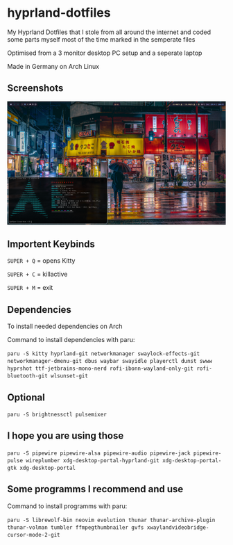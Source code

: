 # hyprland-dotfiles
My Hyprland Dotfiles that I stole from all around the internet and coded some parts myself most of the time marked in the semperate files

Optimised from a 3 monitor desktop PC setup and a seperate laptop

Made in Germany on Arch Linux

## Screenshots
![Preview](preview.png)

## Importent Keybinds
```SUPER + Q``` = opens Kitty

```SUPER + C``` = killactive

```SUPER + M``` = exit


## Dependencies
To install needed dependencies on Arch

Command to install dependencies with paru:

```paru -S kitty hyprland-git networkmanager swaylock-effects-git networkmanager-dmenu-git dbus waybar swayidle playerctl dunst swww hyprshot ttf-jetbrains-mono-nerd rofi-ibonn-wayland-only-git rofi-bluetooth-git wlsunset-git```

## Optional 
```paru -S brightnessctl pulsemixer```

## I hope you are using those
```paru -S pipewire pipewire-alsa pipewire-audio pipewire-jack pipewire-pulse wireplumber xdg-desktop-portal-hyprland-git xdg-desktop-portal-gtk xdg-desktop-portal```

## Some programms I recommend and use

Command to install programms with paru:

```paru -S librewolf-bin neovim evolution thunar thunar-archive-plugin thunar-volman tumbler ffmpegthumbnailer gvfs xwaylandvideobridge-cursor-mode-2-git```
